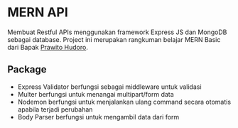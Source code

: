 # MERN API

Membuat Restful APIs menggunakan framework Express JS dan MongoDB sebagai database.
Project ini merupakan rangkuman belajar MERN Basic dari Bapak [Prawito Hudoro](https://www.youtube.com/playlist?list=PLU4DS8KR-LJ0-MT2QfV-fvJiNorsoFs74).

## Package

- Express Validator berfungsi sebagai middleware untuk validasi
- Multer berfungsi untuk menangai multipart/form data
- Nodemon berfungsi untuk menjalankan ulang command secara otomatis apabila terjadi perubahan
- Body Parser berfungsi untuk mengambil data dari form

